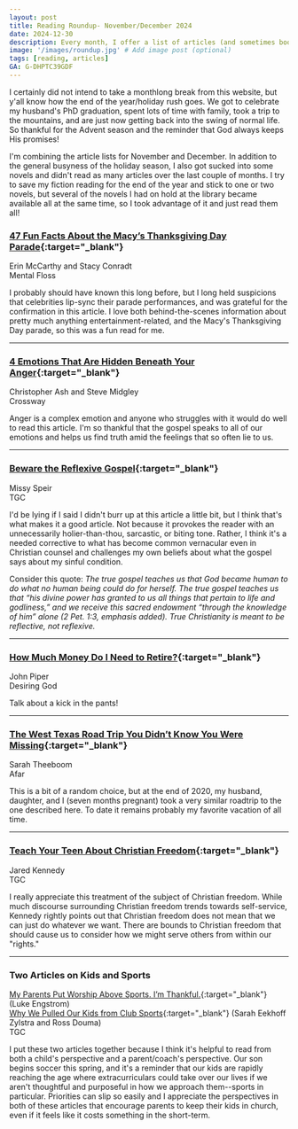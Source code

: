 ```yaml
---
layout: post
title: Reading Roundup- November/December 2024
date: 2024-12-30
description: Every month, I offer a list of articles (and sometimes books) that I believe are worthwhile reads.
image: '/images/roundup.jpg' # Add image post (optional)
tags: [reading, articles]
GA: G-DHPTC39GDF
---
```


I certainly did not intend to take a monthlong break from this website, but y'all know how the end of the year/holiday rush goes. We got to celebrate my husband's PhD graduation, spent lots of time with family, took a trip to the mountains, and are just now getting back into the swing of normal life. So thankful for the Advent season and the reminder that God always keeps His promises!

I'm combining the article lists for November and December. In addition to the general busyness of the holiday season, I also got sucked into some novels and didn't read as many articles over the last couple of months. I try to save my fiction reading for the end of the year and stick to one or two novels, but several of the novels I had on hold at the library became available all at the same time, so I took advantage of it and just read them all! 

### [47 Fun Facts About the Macy’s Thanksgiving Day Parade](https://getpocket.com/explore/item/47-fun-facts-about-the-macy-s-thanksgiving-day-parade?utm_source=firefox-newtab-en-us&__readwiseLocation=){:target="_blank"}
Erin McCarthy and Stacy Conradt
<br>Mental Floss

I probably should have known this long before, but I long held suspicions that celebrities lip-sync their parade performances, and was grateful for the confirmation in this article. I love both behind-the-scenes information about pretty much anything entertainment-related, and the Macy's Thanksgiving Day parade, so this was a fun read for me. 

---

### [4 Emotions That Are Hidden Beneath Your Anger](https://www.crossway.org/articles/4-emotions-that-are-hidden-beneath-your-anger/?__readwiseLocation=){:target="_blank"}
Christopher Ash and Steve Midgley
<br>Crossway

Anger is a complex emotion and anyone who struggles with it would do well to read this article. I'm so thankful that the gospel speaks to all of our emotions and helps us find truth amid the feelings that so often lie to us. 

---

### [Beware the Reflexive Gospel](https://www.thegospelcoalition.org/article/beware-reflexive-gospel/?__readwiseLocation=){:target="_blank"}
Missy Speir
<br>TGC

I'd be lying if I said I didn't burr up at this article a little bit, but I think that's what makes it a good article. Not because it provokes the reader with an unnecessarily holier-than-thou, sarcastic, or biting tone. Rather, I think it's a needed corrective to what has become common vernacular even in Christian counsel and challenges my own beliefs about what the gospel says about my sinful condition. 

Consider this quote: <i>The true gospel teaches us that God became human to do what no human being could do for herself. The true gospel teaches us that “his divine power has granted to us all things that pertain to life and godliness,” and we receive this sacred endowment “through the knowledge of him” alone (2 Pet. 1:3, emphasis added). True Christianity is meant to be reflective, not reflexive.</i>

---

### [How Much Money Do I Need to Retire?](https://www.desiringgod.org/interviews/how-much-money-do-i-need-to-retire?__readwiseLocation=){:target="_blank"}
John Piper
<br>Desiring God

Talk about a kick in the pants! 

---

### [The West Texas Road Trip You Didn’t Know You Were Missing](https://getpocket.com/explore/item/the-west-texas-road-trip-you-didn-t-know-you-were-missing?utm_source=firefox-newtab-en-us&__readwiseLocation=){:target="_blank"}
Sarah Theeboom
<br>Afar

This is a bit of a random choice, but at the end of 2020, my husband, daughter, and I (seven months pregnant) took a very similar roadtrip to the one described here. To date it remains probably my favorite vacation of all time. 

---

### [Teach Your Teen About Christian Freedom](https://www.thegospelcoalition.org/article/teens-christian-freedom/?__readwiseLocation=){:target="_blank"}
Jared Kennedy
<br>TGC

I really appreciate this treatment of the subject of Christian freedom. While much discourse surrounding Christian freedom trends towards self-service, Kennedy rightly points out that Christian freedom does not mean that we can just do whatever we want. There are bounds to Christian freedom that should cause us to consider how we might serve others from within our "rights." 

---

### Two Articles on Kids and Sports
[My Parents Put Worship Above Sports. I’m Thankful.](https://www.thegospelcoalition.org/article/worship-above-sports/?__readwiseLocation=){:target="_blank"} (Luke Engstrom)
<br>[Why We Pulled Our Kids from Club Sports](https://www.thegospelcoalition.org/article/pulled-kids-club-sports/?__readwiseLocation=){:target="_blank"} (Sarah Eekhoff Zylstra and Ross Douma)
<br>TGC

I put these two articles together because I think it's helpful to read from both a child's perspective and a parent/coach's perspective. Our son begins soccer this spring, and it's a reminder that our kids are rapidly reaching the age where extracurriculars could take over our lives if we aren't thoughtful and purposeful in how we approach them--sports in particular. Priorities can slip so easily and I appreciate the perspectives in both of these articles that encourage parents to keep their kids in church, even if it feels like it costs something in the short-term. 